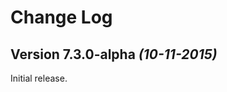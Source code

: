 Change Log
==========

Version 7.3.0-alpha *(10-11-2015)*
----------------------------

Initial release.
